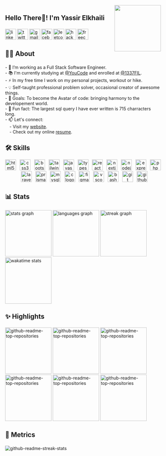 <img align="right" height="150" src="https://i.imgur.com/jN1xFwh.jpg" />

###

<div align="left">
<h2>Hello There👋! I'm Yassir Elkhaili</h2>
</div>

###

<div align="left">
  <a href="https://www.linkedin.com/in/yassir-elkhaili-ab928b266/"><img src="https://img.shields.io/static/v1?message=LinkedIn&logo=linkedin&label=&color=0077B5&logoColor=white&labelColor=&style=for-the-badge" height="35" alt="linkedin logo"  /></a>
  <a href="https://twitter.com/1337FIL"><img src="https://img.shields.io/static/v1?message=Twitter&logo=twitter&label=&color=1DA1F2&logoColor=white&labelColor=&style=for-the-badge" height="35" alt="twitter logo"  /></a>
  <a href="mailto:elkhailiyassir@gmail.com"><img src="https://img.shields.io/static/v1?message=Gmail&logo=gmail&label=&color=D14836&logoColor=white&labelColor=&style=for-the-badge" height="35" alt="gmail logo"  /></a>
  <a href="https://www.facebook.com/profile.php?id=100010165301312"><img src="https://img.shields.io/static/v1?message=Facebook&logo=facebook&label=&color=1877F2&logoColor=white&labelColor=&style=for-the-badge" height="35" alt="facebook logo"  /></a>
  <a href="https://leetcode.com/yassirelkhaili/"><img src="https://img.shields.io/badge/LeetCode-000000?style=for-the-badge&logo=LeetCode&logoColor=#d16c06" height="35" alt="leetcode logo"  /></a>
  <a href="https://www.hackerrank.com/profile/elkhailiyassir"><img src="https://img.shields.io/badge/-Hackerrank-2EC866?style=for-the-badge&logo=HackerRank&logoColor=white" height="35" alt="hackerrank logo"  /></a>
  <a href="https://www.freecodecamp.org/Blue479"><img src="https://img.shields.io/badge/Freecodecamp-%23123.svg?&style=for-the-badge&logo=freecodecamp&logoColor=green" height="35" alt="freecodecamp logo"  /></a>
</div>

## 👨‍💻 About

###

<p align="left">- 🔭 I’m working as a Full Stack Software Engineer.<br>- 📚 I'm currently studying at <a href="https://twitter.com/youcode18">@YouCode</a> and enrolled at <a href="https://twitter.com/1337FIL">@1337FIL</a>.<br>- ⚡ In my free time I work on my personal projects, workout or hike. <br>- 💡 Self-taught professional problem solver, occasional creator of awesome things.<br>- 🎯 Goals: To become the Avatar of code: bringing harmony to the developement world. <br>- 🎲 Fun fact: The largest sql query I have ever written is 715 charracters long. <br>- 📫 Let's connect:<br>&emsp;- Visit my <a href="https://your-portfolio-website.com">website</a>.<br>&emsp;- Check out my online <a href="https://yassirelkhaili.github.io/resume/" target="_blank">resume</a>.</p>

###

## 🛠️ Skills

<div align="center">
  <img src="https://skillicons.dev/icons?i=html" height="35" alt="html5 logo"  />
  <img width="4" />
  <img src="https://skillicons.dev/icons?i=css" height="35" alt="css3 logo"  />
  <img width="4" />
  <img src="https://skillicons.dev/icons?i=bootstrap" height="35" alt="bootstrap logo"  />
  <img width="4" />
  <img src="https://skillicons.dev/icons?i=tailwind" height="35" alt="tailwindcss logo"  />
  <img width="4" />
  <img src="https://skillicons.dev/icons?i=js" height="35" alt="javascript logo"  />
  <img width="4" />
  <img src="https://skillicons.dev/icons?i=ts" height="35" alt="typescript logo"  />
  <img width="4" />
  <img src="https://skillicons.dev/icons?i=react" height="35" alt="react logo"  />
  <img width="4" />
  <img src="https://skillicons.dev/icons?i=nextjs" height="35" alt="nextjs logo"  />
  <img width="4" />
  <img src="https://skillicons.dev/icons?i=nodejs" height="35" alt="nodejs logo"  />
  <img width="4" />
  <img src="https://skillicons.dev/icons?i=express" height="35" alt="express logo"  />
  <img width="4" />
  <img src="https://skillicons.dev/icons?i=php" height="35" alt="php logo"  />
  <img width="4" />
  <img src="https://skillicons.dev/icons?i=laravel" height="35" alt="laravel logo"  />
  <img width="4" />
  <img src="https://skillicons.dev/icons?i=prisma" height="35" alt="prisma logo"  />
  <img width="4" />
  <img src="https://skillicons.dev/icons?i=mysql" height="35" alt="mysql logo"  />
  <img width="4" />
  <img src="https://skillicons.dev/icons?i=c" height="35" alt="c logo"  />
  <img width="4" />
  <img src="https://skillicons.dev/icons?i=figma" height="35" alt="figma logo"  />
  <img width="4" />
  <img src="https://skillicons.dev/icons?i=vscode" height="35" alt="vscode logo"  />
  <img width="4" />
  <img src="https://skillicons.dev/icons?i=bash" height="35" alt="bash logo"  />
  <img width="4" />
  <img src="https://skillicons.dev/icons?i=git" height="35" alt="git logo"  />
  <img width="4" />
  <img src="https://skillicons.dev/icons?i=github" height="35" alt="github logo"  />
</div>

## 📊 Stats

###

<div align="left">
  <img src="https://denvercoder1-github-readme-stats.vercel.app/api?username=yassirelkhaili&hide_title=false&hide_rank=false&show_icons=true&include_all_commits=true&count_private=true&theme=react&disable_animations=false&locale=en&hide_border=false" height="150" alt="stats graph"  />
  <img src="https://denvercoder1-github-readme-stats.vercel.app/api/top-langs?username=yassirelkhaili&locale=en&hide_title=false&layout=compact&card_width=368&langs_count=6&theme=react&hide_border=false" height="150" alt="languages graph"  />
  <img src="https://streak-stats.demolab.com?user=yassirelkhaili&locale=en&mode=daily&theme=react&hide_border=false&border_radius=5&order=3" height="150" alt="streak graph"  />
  <img height="150" src="https://github-readme-stats.vercel.app/api/wakatime?username=yassirelkhaili&count_private=true&theme=react&card_width=300&langs_count=5" alt="wakatime stats">
</div>

###

## ✨ Highlights

###

<div align="left">
       <a href="https://github.com/yassirelkhaili/webnebula"><img height="150" src="https://denvercoder1-github-readme-stats.vercel.app/api/pin/?username=yassirelkhaili&repo=webnebula&disable_animations=false&theme=react&hide_border=false&border_radius=5" alt="github-readme-top-repositories"></a>
    <a href="https://github.com/yassirelkhaili/PeoplePerTask"><img height="150" src="https://denvercoder1-github-readme-stats.vercel.app/api/pin/?username=yassirelkhaili&repo=PeoplePerTask&disable_animations=false&theme=react&hide_border=false&border_radius=5" alt="github-readme-top-repositories"></a>
   <a href="https://github.com/yassirelkhaili/APGFE"><img height="150" src="https://denvercoder1-github-readme-stats.vercel.app/api/pin/?username=yassirelkhaili&repo=APGFE&disable_animations=false&theme=react&hide_border=false&border_radius=5" alt="github-readme-top-repositories"></a>
   <a href="https://github.com/yassirelkhaili/swiftfix"><img height="150" src="https://denvercoder1-github-readme-stats.vercel.app/api/pin/?username=yassirelkhaili&repo=Swiftfix&disable_animations=false&theme=react&hide_border=false&border_radius=5" alt="github-readme-top-repositories"></a>
  <a href="https://github.com/yassirelkhaili/simpleorm"><img height="150" src="https://denvercoder1-github-readme-stats.vercel.app/api/pin/?username=yassirelkhaili&repo=SimpleORM&disable_animations=false&theme=react&hide_border=false&border_radius=5" alt="github-readme-top-repositories"></a>
  <a href="https://github.com/yassirelkhaili/resume"><img height="150" src="https://denvercoder1-github-readme-stats.vercel.app/api/pin/?username=yassirelkhaili&repo=resume&disable_animations=false&theme=react&hide_border=false&border_radius=5" alt="github-readme-top-repositories"></a>
</div>

###

## 📅 Metrics

###

<img src="https://github-readme-activity-graph.vercel.app/graph?username=yassirelkhaili&repo=IP-Finder&disable_animations=false&theme=react&hide_border=false&radius=6" alt="github-readme-streak-stats">

###
